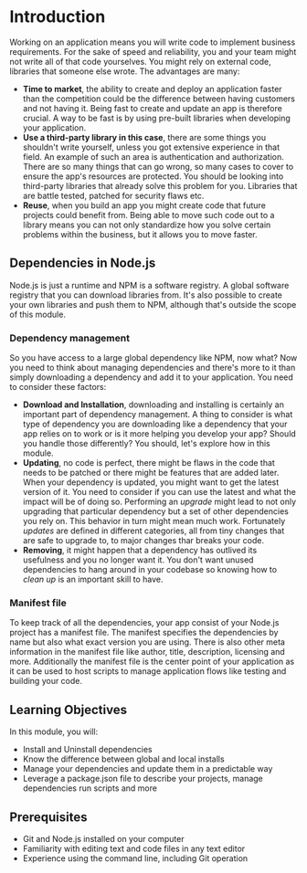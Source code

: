 # Introduction

Working on an application means you will write code to implement business requirements. For the sake of speed and reliability, you and your team might not write all of that code yourselves. You might rely on external code, libraries that someone else wrote. The advantages are many:

- **Time to market**, the ability to create and deploy an application faster than the competition could be the difference between having customers and not having it. Being fast to create and update an app is therefore crucial. A way to be fast is by using pre-built libraries when developing your application.
- **Use a third-party library in this case**, there are some things you shouldn't write yourself, unless you got extensive experience in that field. An example of such an area is authentication and authorization. There are so many things that can go wrong, so many cases to cover to ensure the app's resources are protected. You should be looking into third-party libraries that already solve this problem for you. Libraries that are battle tested, patched for security flaws etc.
- **Reuse**, when you build an app you might create code that future projects could benefit from. Being able to move such code out to a library means you can not only standardize how you solve certain problems within the business, but it allows you to move faster.

## Dependencies in Node.js

Node.js is just a runtime and NPM is a software registry. A global software registry that you can download libraries from. It's also possible to create your own libraries and push them to NPM, although that's outside the scope of this module.

### Dependency management

So you have access to a large global dependency like NPM, now what? Now you need to think about managing dependencies and there's more to it than simply downloading a dependency and add it to your application. You need to consider these factors:

- **Download and Installation**, downloading and installing is certainly an important part of dependency management. A thing to consider is what type of dependency you are downloading like a dependency that your app relies on to work or is it more helping you develop your app? Should you handle those differently? You should, let's explore how in this module.
- **Updating**, no code is perfect, there might be flaws in the code that needs to be patched or there might be features that are added later. When your dependency is updated, you might want to get the latest version of it. You need to consider if you can use the latest and what the impact will be of doing so. Performing an *upgrade* might lead to not only upgrading that particular dependency but a set of other dependencies you rely on. This behavior in turn might mean much work. Fortunately *updates* are defined in different categories, all from tiny changes that are safe to upgrade to, to major changes thar breaks your code.
- **Removing**, it might happen that a dependency has outlived its usefulness and you no longer want it. You don't want unused dependencies to hang around in your codebase so knowing how to *clean up* is an important skill to have.

### Manifest file

To keep track of all the dependencies, your app consist of your Node.js project has a manifest file. The manifest specifies the dependencies by name but also what exact version you are using. There is also other meta information in the manifest file like author, title, description, licensing and more. Additionally the manifest file is the center point of your application as it can be used to host scripts to manage application flows like testing and building your code.

## Learning Objectives

In this module, you will:

- Install and Uninstall dependencies
- Know the difference between global and local installs
- Manage your dependencies and update them in a predictable way
- Leverage a package.json file to describe your projects, manage dependencies run scripts and more

## Prerequisites

- Git and Node.js installed on your computer
- Familiarity with editing text and code files in any text editor
- Experience using the command line, including Git operation
